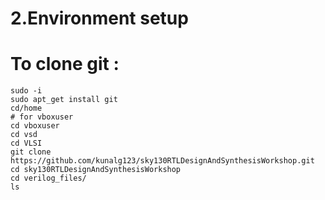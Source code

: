 # **2.Environment setup**

 # To clone git :
   ```
   sudo -i
   sudo apt_get install git
   cd/home
   # for vboxuser
   cd vboxuser
   cd vsd
   cd VLSI
   git clone https://github.com/kunalg123/sky130RTLDesignAndSynthesisWorkshop.git
   cd sky130RTLDesignAndSynthesisWorkshop
   cd verilog_files/
   ls
   ```


